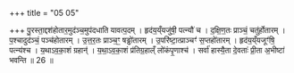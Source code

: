 +++
title = "05 05"

+++
पु॒रस्ता॒द्दश॑होतार॒मुद॑ञ्च॒मुप॑दधाति यावत्प॒दम् । हृद॑य॒य्ँयजु॑षी॒ पत्न्यौ॑ च । द॒क्षि॒ण॒तः प्राञ्चं॒ चतु॑र्होतारम् ।  प॒श्चादुद॑ञ्चं॒ पञ्च॑होतारम् । उ॒त्त॒र॒तः प्राञ्च॒ꣳ॒ षड्ढो॑तारम् । उ॒परि॑ष्टा॒त्प्राञ्चꣳ॑ स॒प्तहो॑तारम् । हृद॑य॒य्ँयजूꣳ॑षि॒ पत्न्य॑श्च ।  य॒थाऽव॒का॒शं ग्रहान्॑ । य॒था॒ऽव॒का॒शं प्र॑तिग्र॒हाल्ँ लो॑कंपृ॒णाश्च॑ । सर्वा॑ हास्यै॒ता दे॒वताः॑ प्री॒ता अ॒भीष्टा॑ भवन्ति ॥ 26 ॥


